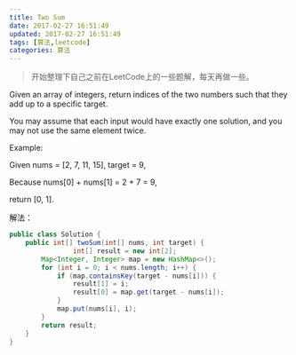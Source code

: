 ```yaml
---
title: Two Sum
date: 2017-02-27 16:51:49
updated: 2017-02-27 16:51:49 
tags: [算法,leetcode]
categories: 算法
---
```


> 开始整理下自己之前在LeetCode上的一些题解，每天再做一些。

Given an array of integers, return indices of the two numbers such that they add up to a specific target.

You may assume that each input would have exactly one solution, and you may not use the same element twice.

Example:

Given nums = [2, 7, 11, 15], target = 9,

Because nums[0] + nums[1] = 2 + 7 = 9,

return [0, 1].

解法： 
```java
public class Solution {
    public int[] twoSum(int[] nums, int target) {
        		int[] result = new int[2];
		Map<Integer, Integer> map = new HashMap<>();
		for (int i = 0; i < nums.length; i++) {
			if (map.containsKey(target - nums[i])) {
				result[1] = i;
				result[0] = map.get(target - nums[i]);
			}
			map.put(nums[i], i);
		}
		return result;
    }
}
```

